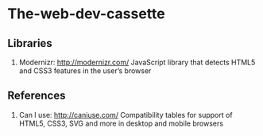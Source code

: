 The-web-dev-cassette
====================

Libraries
---------

1) Modernizr: http://modernizr.com/
JavaScript library that detects HTML5 and CSS3 features in the user’s browser

References
----------
1) Can I use: http://caniuse.com/
Compatibility tables for support of HTML5, CSS3, SVG and more in desktop and mobile browsers
